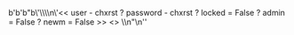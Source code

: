 b'b\'b"b\\\'\\\\\\\\n\\\'<< user - chxrst ? password - chxrst ? locked = False ? admin = False ? newm = False >> <> \\\\n"\\n\''